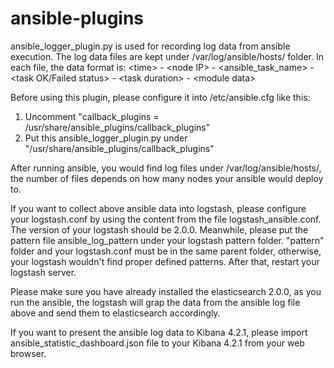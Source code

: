 # ansible-plugins
ansible_logger_plugin.py is used for recording log data from ansible execution.
The log data files are kept under /var/log/ansible/hosts/ folder.
In each file, the data format is:
\<time\> - \<node IP\> - \<ansible_task_name\> - \<task OK/Failed status\> - \<task duration\> - \<module data\>

Before using this plugin, please configure it into /etc/ansible.cfg like this:
1. Uncomment "callback_plugins   = /usr/share/ansible_plugins/callback_plugins"
2. Put this ansible_logger_plugin.py under "/usr/share/ansible_plugins/callback_plugins"

After running ansible, you would find log files under /var/log/ansible/hosts/, the number of files depends on how many nodes
your ansible would deploy to.

If you want to collect above ansible data into logstash, please configure your logstash.conf by using the content from the file logstash_ansible.conf. The version of your logstash should be 2.0.0. Meanwhile, please put the pattern file ansible_log_pattern under your logstash pattern folder. "pattern" folder and your logstash.conf must be in the same parent folder, otherwise, your logstash wouldn't find proper defined patterns. After that, restart your logstash server.

Please make sure you have already installed the elasticsearch 2.0.0, as you run the ansible, the logstash will grap the data from the ansible log file above and send them to elasticsearch accordingly.

If you want to present the ansible log data to Kibana 4.2.1, please import ansible_statistic_dashboard.json file to your Kibana 4.2.1 from your web browser.

